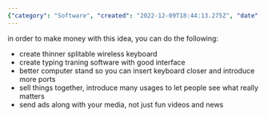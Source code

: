 ```yaml
---
{"category": "Software", "created": "2022-12-09T18:44:13.275Z", "date": "2022-12-09 18:44:13", "description": "A comprehensive guide is provided on how to create a lucrative work environment by developing a sleek, splitable wireless keyboard, optimizing typing training software with an intuitive interface, enhancing computer stands for seamless connectivity, bundling products together, and incorporating ads alongside media content.", "modified": "2022-12-09T18:48:49.323Z", "tags": ["work_environment", "wireless_keyboard", "typing_training", "computer_stands", "product_bundling", "advertising", "media_content"], "title": "the most powerful work environment setup, introduced by us"}
---
```

in order to make money with this idea, you can do the following:
- create thinner splitable wireless keyboard
- create typing traning software with good interface
- better computer stand so you can insert keyboard closer and introduce more ports
- sell things together, introduce many usages to let people see what really matters
- send ads along with your media, not just fun videos and news